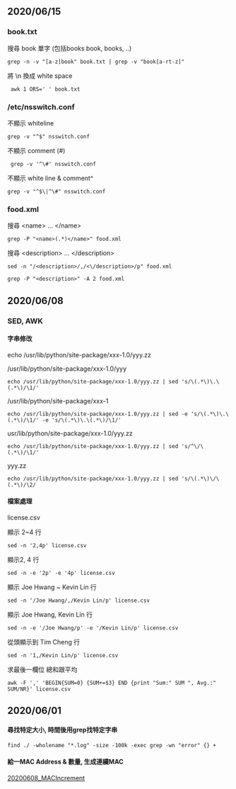 ## 2020/06/15

### book.txt

搜尋 book 單字 (包括books book, books, ..)

` grep -n -v "[a-z]book" book.txt | grep -v "book[a-rt-z]" `

將 \n 換成 white space

`  awk 1 ORS=' ' book.txt `

### /etc/nsswitch.conf

不顯示 whiteline

` grep -v "^$" nsswitch.conf `

不顯示 comment (#)

`  grep -v '^\#' nsswitch.conf `

不顯示 white line  & comment^

` grep -v "^$\|^\#" nsswitch.conf `

### food.xml

搜尋 \<name> ... \</name>

` grep -P "<name>(.*)</name>" food.xml `

搜尋 \<description> ... \</description>

` sed -n "/<description>/,/<\/description>/p" food.xml `

` grep -P "<description>" -A 2 food.xml `

## 2020/06/08

### SED, AWK

#### 字串修改

echo /usr/lib/python/site-package/xxx-1.0/yyy.zz

/usr/lib/python/site-package/xxx-1.0/yyy

` echo /usr/lib/python/site-package/xxx-1.0/yyy.zz | sed 's/\(.*\)\.\(.*\)/\1/' `

/usr/lib/python/site-package/xxx-1

` echo /usr/lib/python/site-package/xxx-1.0/yyy.zz | sed -e 's/\(.*\)\.\(.*\)/\1/' -e 's/\(.*\)\.\(.*\)/\1/' `

usr/lib/python/site-package/xxx-1.0/yyy.zz

`echo /usr/lib/python/site-package/xxx-1.0/yyy.zz | sed 's/^\/\(.*\)/\1/' `

yyy.zz

` echo /usr/lib/python/site-package/xxx-1.0/yyy.zz | sed 's/\(.*\)\/\(.*\)/\2/ `

#### 檔案處理

license.csv

顯示 2~4 行

` sed -n '2,4p' license.csv `

顯示2, 4 行

` sed -n -e '2p' -e '4p' license.csv `

顯示 Joe Hwang ~ Kevin Lin 行

` sed -n '/Joe Hwang/,/Kevin Lin/p' license.csv `

顯示 Joe Hwang, Kevin Lin 行

` sed -n -e '/Joe Hwang/p' -e '/Kevin Lin/p' license.csv `

從頭顯示到 Tim Cheng 行

` sed -n '1,/Kevin Lin/p' license.csv `

求最後一欄位 總和跟平均

` awk -F ',' 'BEGIN{SUM=0} {SUM+=$3} END {print "Sum:" SUM ", Avg.:" SUM/NR}' license.csv `

## 2020/06/01

#### 尋找特定大小, 時間後用grep找特定字串

  `find ./ -wholename "*.log" -size -100k -exec grep -wn "error" {} +`

#### 給一MAC Address & 數量, 生成連續MAC

[20200608_MACIncrement](./20200608_MACIncrement.sh)
